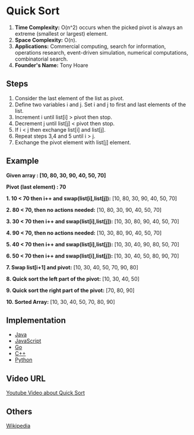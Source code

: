 # Quick Sort

1. **Time Complexity:** O(n^2) occurs when the picked pivot is always an extreme (smallest or largest) element.
2. **Space Complexity:** O(n).
3. **Applications:** Commercial computing, search for information, operations research, event-driven simulation, numerical computations, combinatorial search.
4. **Founder's Name:** Tony Hoare

## Steps

1. Consider the last element of the list as pivot.
2. Define two variables i and j. Set i and j to first and last elements of the list.
3. Increment i until list[i] > pivot then stop.
4. Decrement j until list[j] < pivot then stop.
5. If i < j then exchange list[i] and list[j].
6. Repeat steps 3,4 and 5 until i > j.
7. Exchange the pivot element with list[j] element.

## Example

**Given array : [10, 80, 30, 90, 40, 50, 70]**

**Pivot (last element) : 70**

**1. 10 < 70 then i++ and swap(list[i],list[j]):** [10, 80, 30, 90, 40, 50, 70]

**2. 80 < 70, then no actions needed:** [10, 80, 30, 90, 40, 50, 70]

**3. 30 < 70 then i++ and swap(list[i],list[j]):** [10, 30, 80, 90, 40, 50, 70]

**4. 90 < 70, then no actions needed:** [10, 30, 80, 90, 40, 50, 70]

**5. 40 < 70 then i++ and swap(list[i],list[j]):** [10, 30, 40, 90, 80, 50, 70]

**6.  50 < 70 then i++ and swap(list[i],list[j]):** [10, 30, 40, 50, 80, 90, 70]

**7. Swap list[i+1] and pivot:** [10, 30, 40, 50, 70, 90, 80]

**8. Quick sort the left part of the pivot:** [10, 30, 40, 50]

**9. Quick sort the right part of the pivot:** [70, 80, 90]

**10. Sorted Array:** [10, 30, 40, 50, 70, 80, 90]


## Implementation

- [Java](../../../algorithms/Java/sorting/quick-sort.java)
- [JavaScript](../../../algorithms/JavaScript/src/sorting/quick-sort.js)
- [Go](../../../algorithms/Go/sorting/quicksort.go)
- [C++](../../../algorithms/CPlusPlus/Sorting/quick-sort.cpp)
- [Python](../../../algorithms/Python/sorting/quicksort.py)

## Video URL

[Youtube Video about Quick Sort](https://www.youtube.com/watch?v=PgBzjlCcFvc&ab_channel=GeeksforGeeks)

## Others

[Wikipedia](https://en.wikipedia.org/wiki/Quicksort)
